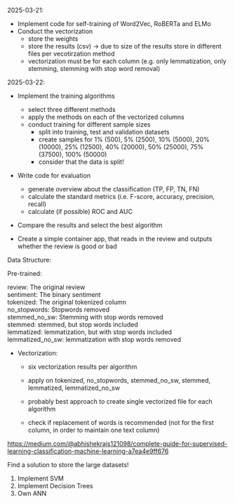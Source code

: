 2025-03-21:  
- Implement code for self-training of Word2Vec, RoBERTa and ELMo
- Conduct the vectorization 
    - store the weights
    - store the results (csv) -> due to size of the results store in different files per vecotirzation method
    - vectorization must be for each column (e.g. only lemmatization, only stemming, stemming with stop word removal)


2025-03-22:
- Implement the training algorithms
    - select three different methods
    - apply the methods on each of the vectorized columns
    - conduct training for different sample sizes
        - split into training, test and validation datasets
        - create samples for 1% (500), 5% (2500), 10% (5000), 20% (10000), 25% (12500), 40% (20000), 50% (25000), 75% (37500), 100% (50000)
        - consider that the data is split!

- Write code for evaluation
    - generate overview about the classification (TP, FP, TN, FN)
    - calculate the standard metrics (i.e. F-score, accuracy, precision, recall)
    - calculate (if possible) ROC and AUC

- Compare the results and select the best algorithm

- Create a simple container app, that reads in the review and outputs whether the review is good or bad



Data Structure:

Pre-trained:  

review:             The original review  
sentiment:          The binary sentiment  
tokenized:          The original tokenized column  
no_stopwords:       Stopwords removed  
stemmed_no_sw:      Stemming with stop words removed  
stemmed:            stemmed, but stop words included  
lemmatized:         lemmatization, but with stop words included  
lemmatized_no_sw:   lemmatization with stop words removed  

- Vectorization:
    - six vectorization results per algorithm
    - apply on tokenized, no_stopwords, stemmed_no_sw, stemmed, lemmatized, lemmatized_no_sw

    - probably best approach to create single vectorized file for each algorithm
    - check if replacement of words is recommended (not for the first column, in order to maintain one text column)




https://medium.com/@abhishekrajs121098/complete-guide-for-supervised-learning-classification-machine-learning-a7ea4e9ff676


Find a solution to store the large datasets! 





1. Implement SVM
2. Implement Decision Trees
3. Own ANN
